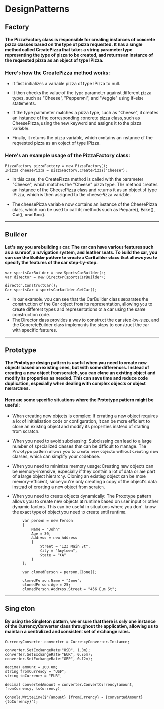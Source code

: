 # DesignPatterns

## Factory

#### The PizzaFactory class is responsible for creating instances of concrete pizza classes based on the type of pizza requested. It has a single method called CreatePizza that takes a string parameter type representing the type of pizza to be created, and returns an instance of the requested pizza as an object of type IPizza.

### Here's how the CreatePizza method works:

- It first initializes a variable pizza of type IPizza to null.

- It then checks the value of the type parameter against different pizza types, such as "Cheese", "Pepperoni", and "Veggie" using if-else statements.

- If the type parameter matches a pizza type, such as "Cheese", it creates an instance of the corresponding concrete pizza class, such as CheesePizza, using the new keyword and assigns it to the pizza variable.

- Finally, it returns the pizza variable, which contains an instance of the requested pizza as an object of type IPizza.

### Here's an example usage of the PizzaFactory class:

```
PizzaFactory pizzaFactory = new PizzaFactory();
IPizza cheesePizza = pizzaFactory.CreatePizza("Cheese");
```

- In this case, the CreatePizza method is called with the parameter "Cheese", which matches the "Cheese" pizza type. The method creates an instance of the CheesePizza class and returns it as an object of type IPizza, which is then assigned to the cheesePizza variable.

- The cheesePizza variable now contains an instance of the CheesePizza class, which can be used to call its methods such as Prepare(), Bake(), Cut(), and Box().

-------------------------------------------------------------------------------------------------------

## Builder

#### Let's say you are building a car. The car can have various features such as a sunroof, a navigation system, and leather seats. To build the car, you can use the Builder pattern to create a CarBuilder class that allows you to specify the features of the car step-by-step.

```
var sportsCarBuilder = new SportsCarBuilder();
var director = new Director(sportsCarBuilder);

director.ConstructCar();
Car sportsCar = sportsCarBuilder.GetCar();
```

- In our example, you can see that the CarBuilder class separates the construction of the Car object from its representation, allowing you to create different types and representations of a car using the same construction code.
-  The Director class provides a way to construct the car step-by-step, and the ConcreteBuilder class implements the steps to construct the car with specific features.

-----------------------------------------------------------------------------------------------------------------

## Prototype

#### The Prototype design pattern is useful when you need to create new objects based on existing ones, but with some differences. Instead of creating a new object from scratch, you can clone an existing object and modify its properties as needed. This can save time and reduce code duplication, especially when dealing with complex objects or object hierarchies.

#### Here are some specific situations where the Prototype pattern might be useful:

- When creating new objects is complex: If creating a new object requires a lot of initialization code or configuration, it can be more efficient to clone an existing object and modify its properties instead of starting from scratch.

- When you need to avoid subclassing: Subclassing can lead to a large number of specialized classes that can be difficult to manage. The Prototype pattern allows you to create new objects without creating new classes, which can simplify your codebase.

- When you need to minimize memory usage: Creating new objects can be memory-intensive, especially if they contain a lot of data or are part of a large object hierarchy. Cloning an existing object can be more memory-efficient, since you're only creating a copy of the object's data instead of creating a new object from scratch.

- When you need to create objects dynamically: The Prototype pattern allows you to create new objects at runtime based on user input or other dynamic factors. This can be useful in situations where you don't know the exact type of object you need to create until runtime.


```
        var person = new Person
        {
            Name = "John",
            Age = 30,
            Address = new Address
            {
                Street = "123 Main St",
                City = "Anytown",
                State = "CA"
            }
        };

        var clonedPerson = person.Clone();

        clonedPerson.Name = "Jane";
        clonedPerson.Age = 25;
        clonedPerson.Address.Street = "456 Elm St";
```

-----------------------------------------------------------------------------------------------------------------

## Singleton

#### By using the Singleton pattern, we ensure that there is only one instance of the CurrencyConverter class throughout the application, allowing us to maintain a centralized and consistent set of exchange rates.


```
CurrencyConverter converter = CurrencyConverter.Instance;

converter.SetExchangeRate("USD", 1.0m);
converter.SetExchangeRate("EUR", 0.85m);
converter.SetExchangeRate("GBP", 0.72m);

decimal amount = 100.0m;
string fromCurrency = "USD";
string toCurrency = "EUR";

decimal convertedAmount = converter.ConvertCurrency(amount, fromCurrency, toCurrency);

Console.WriteLine($"{amount} {fromCurrency} = {convertedAmount} {toCurrency}");
```
